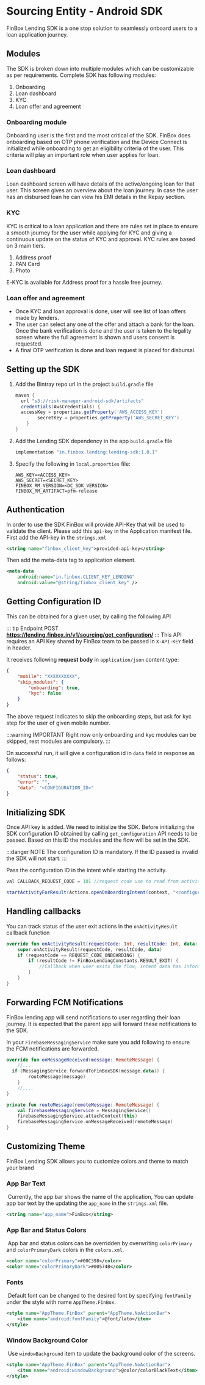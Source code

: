 # Sourcing Entity - Android SDK
FinBox Lending SDK is a one stop solution to seamlessly onboard users to a loan application journey.

## Modules
The SDK is broken down into multiple modules which can be customizable as per requirements. Complete SDK has following modules:
1. Onboarding
2. Loan dashboard
3. KYC
4. Loan offer and agreement

### Onboarding module
Onboarding user is the first and the most critical of the SDK. FinBox does onboarding based on OTP phone verification and the Device Connect is initialized while onboarding to get an eligibility criteria of the user. This criteria will play an important role when user applies for loan.

### Loan dashboard
Loan dashboard screen will have details of the active/ongoing loan for that user. This screen gives an overview about the loan journey. 
In case the user has an disbursed loan he can view his EMI details in the Repay section.

### KYC 
KYC is critical to a loan application and there are rules set in place to ensure a smooth journey for the user while applying for KYC and giving a continuous update on the status of KYC and approval.
KYC rules are based on 3 main tiers. 
1. Address proof
2. PAN Card
3. Photo

E-KYC is available for Address proof for a hassle free journey.

### Loan offer and agreement
- Once KYC and loan approval is done, user will see list of loan offers made by lenders.
- The user can select any one of the offer and attach a bank for the loan. Once the bank verification is done and the user is taken to the legality screen where the full agreement is shown and users consent is requested.
- A final OTP verification is done and loan request is placed for disbursal.

## Setting up the SDK

1. Add the Bintray repo url in the project `build.gradle` file
    ```groovy
	maven {  
	  url "s3://risk-manager-android-sdk/artifacts"  
	  credentials(AwsCredentials) {  
	  accessKey = properties.getProperty('AWS_ACCESS_KEY')  
	        secretKey = properties.getProperty('AWS_SECRET_KEY')  
	    }  
	}
    ```
2.  Add the Lending SDK dependency in the app `build.gradle` file
    ```groovy
	implementation "in.finbox.lending:lending-sdk:1.0.1"
    ```
3. Specify the following in `local.properties` file:
    ```
    AWS_KEY=<ACCESS_KEY>
    AWS_SECRET=<SECRET_KEY>
    FINBOX_RM_VERSION=<DC_SDK_VERSION>
    FINBOX_RM_ARTIFACT=pfm-release
    ```

## Authentication
In order to use the SDK FinBox will provide API-Key that will be used to validate the client. Please add this `api-key` in the Application manifest file.
First add the API-key in the `strings.xml`
```xml
<string name="finbox_client_key">provided-api-key</string>
```

Then add the meta-data tag to application element.

```xml
<meta-data
    android:name="in.finbox.CLIENT_KEY_LENDING"
    android:value="@string/finbox_client_key" />
```

## Getting Configuration ID
This can be obtained for a given user, by calling the following API

::: tip Endpoint
POST **https://lending.finbox.in/v1/sourcing/get_configuration/**
:::
This API requires an API Key shared by FinBox team to be passed in `X-API-KEY` field in header.

It receives following **request body** in `application/json` content type:
```json
{
    "mobile": "XXXXXXXXXX",
    "skip_modules": {
        "onboarding": true,
        "kyc": false
    }
}
```
The above request indicates to skip the onboarding steps, but ask for kyc step for the user of given mobile number.

:::warning IMPORTANT
Right now only onboarding and kyc modules can be skipped, rest modules are compulsory.
:::

On successful run, it will give a configuration id in `data` field in response as follows:
```json
{
    "status": true,
    "error": "",
    "data": "<CONFIGURATION_ID>"
}
```

## Initializing SDK
Once API key is added. We need to initialize the SDK. Before initializing the SDK configuration ID obtained by calling `get_configuration` API needs to be passed. Based on this ID the modules and the flow will be set in the SDK. 

:::danger NOTE
The configuration ID is mandatory. If the ID passed is invalid the SDK will not start.
:::

Pass the configuration ID in the intent while starting the activity.

```java
val CALLBACK_REQUEST_CODE = 101 //request code use to read from activity callback

startActivityForResult(Actions.openOnBoardingIntent(context, "<configuration-id>"), CALLBACK_REQUEST_CODE)
```

## Handling callbacks

You can track status of the user exit actions in the `onActivityResult` callback function

```kotlin
override fun onActivityResult(requestCode: Int, resultCode: Int, data: Intent?) {  
    super.onActivityResult(requestCode, resultCode, data)
    if (requestCode == REQUEST_CODE_ONBOARDING) {
	    if (resultCode != FinBoxLendingConstants.RESULT_EXIT) {
		    //Callback when user exits the flow, intent data has information holding users state
	    }
    }
}
```

## Forwarding FCM Notifications
FinBox lending app will send notifications to user regarding their loan journey. It is expected that the parent app will forward these notifications to the SDK.

In your `FirebaseMessagingService` make sure you add following to ensure the FCM notifications are  forwarded.

```kotlin
override fun onMessageReceived(message: RemoteMessage) {  
    //....  
  if (MessagingService.forwardToFinBoxSDK(message.data)) {  
        routeMessage(message)  
    }  
    //....  
}

private fun routeMessage(remoteMessage: RemoteMessage) {  
    val firebaseMessagingService = MessagingService()  
    firebaseMessagingService.attachContext(this)  
    firebaseMessagingService.onMessageReceived(remoteMessage)  
}
```

## Customizing Theme
FinBox Lending SDK allows you to customize colors and theme to match your brand

### App Bar Text
​
Currently, the app bar shows the name of the application, You can update app bar text by the updating the `app_name` in the `strings.xml` file.

```xml
<string name="app_name">FinBox</string>
```
### App Bar and Status Colors
​
App bar and status colors can be overridden by overwriting `colorPrimary` and `colorPrimaryDark` colors in the `colors.xml`.

```xml
<color name="colorPrimary">#00C398</color>
<color name="colorPrimaryDark">#00574B</color>
```
### Fonts
​
Default font can be changed to the desired font by specifying `fontFamily` under the style with name `AppTheme.FinBox`.

```xml
<style name="AppTheme.FinBox" parent="AppTheme.NoActionBar">
    <item name="android:fontFamily">@font/lato</item>
</style>
```
### Window Background Color
​
Use `windowBackground` item to update the background color of the screens.

```xml
<style name="AppTheme.FinBox" parent="AppTheme.NoActionBar">
    <item name="android:windowBackground">@color/colorBlackText</item>
</style>
```